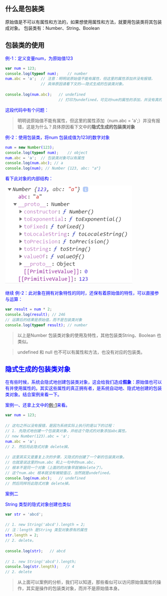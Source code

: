 ## 什么是包装类

原始值是不可以有属性和方法的，如果想使用属性和方法，就要用包装类将其包装成对象。
包装类有：Number、String、Boolean

## 包装类的使用

<span id = "eg1"><font color="blue">例-1</span>：定义变量num，为原始值123
```javascript
var num = 123;
console.log(typeof num);    // number
num.abc = 'a';  // 注意：明明说原始值不能有属性，但这里的属性添加并没有报错，
                // 具体原因请看下文的——隐式生成的包装类对象。
                
console.log(num.abc);   // undefined
                        // 打印为undefined，可见对num的属性的添加，并没有真的成功
```

这段代码中有个问题：
> 明明说原始值不能有属性，但这里的属性添加（num.abc = 'a';）并没有报错，这是为什么？具体原因看下文中的**隐式生成的包装类对象**


例-2：使用包装类，将num 包装成值为123的数字对象
```javascript
num = new Number(123);
console.log(typeof num);    // object
num.abc = 'a';  // 包装类对象可以有属性
console.log(num.abc); // a
console.log(num); // Number {123, abc: "a"}
```
看下此对象的内部结构：

![包装类Number创建的对象结构](包装类01.png)

继续 例-2：此对象在拥有对象特性的同时，还保有着原始值的特性，可以直接参与运算：

```javascript
var result = num * 2;
console.log(result); // 246
// 运算后的结果是原始值，而不是包装类对象
console.log(typeof result); // number
```

> 以上是Number 包装类对象的使用及特性，其他包装类String、Boolean 也类似。

> undefined 和 null 也不可以有属性和方法，也没有对应的包装类。

## 隐式生成的包装类对象

在有些时候，系统会隐式地创建包装类对象，这会给我们造成**假象**：原始值也可以有并使用属性的。其实这些属性的真正拥有者，是系统自动地、隐式地创建的包装类对象。结合案例来看一下。

案例一、还拿上文中的[例-1](#eg1)来看。

```javascript
var num = 123;

// 这句之所以没有报错，是因为系统实际上执行的是以下的过程：
// 1. 先隐式地创建一个包装类对象，并给这个隐式的对象添加abc属性。
// new Number(123).abc = 'a';
num.abc = 'a'; 
// 2. 然后将此隐式对象 delete掉。
                
// 这里其实又是重复上次的步骤，又隐式的创建了一个新的包装类对象。
// 也就是说这里的num.abc 和上一句中的num.abc，
// 根本不是同一个对象（上面的的对象早就被delete了）。
// 这个num.abc 根本就没有被赋值过，当然就是undefined。
console.log(num.abc);   // undefined
// 然后同样将此隐式对象 delete掉。
```

案例二

String 类型的隐式对象创建也类似
```javascript
var str = 'abcd';

// 1. new String('abcd').length = 2;
// 注：length 是String 类型对象原有的属性
str.length = 2; 
// 2. delete。
                
console.log(str);   // abcd

// 1. new String('abcd').length;
console.log(str.length);   // 4
// 2. delete
```

> 从上面可以案例的分析，我们可以知道，那些看似可以访问原始值属性的操作，其实是操作的包装类对象，而并不是原始值本身。
## 